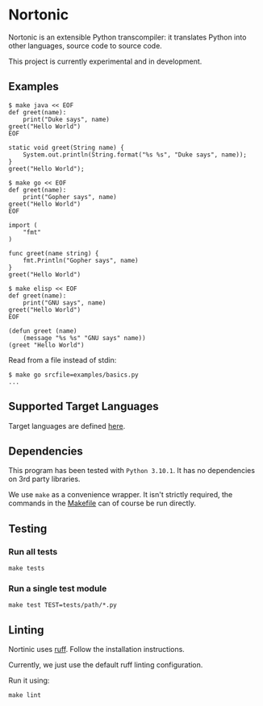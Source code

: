 # Nortonic

Nortonic is an extensible Python transcompiler: it translates Python into other languages, source code to source code.

This project is currently experimental and in development.


## Examples

```
$ make java << EOF
def greet(name):
    print("Duke says", name)
greet("Hello World")
EOF

static void greet(String name) {
    System.out.println(String.format("%s %s", "Duke says", name));
}
greet("Hello World");
```

```
$ make go << EOF
def greet(name):
    print("Gopher says", name)
greet("Hello World")
EOF

import (
    "fmt"
)

func greet(name string) {
    fmt.Println("Gopher says", name)
}
greet("Hello World")
```

```
$ make elisp << EOF
def greet(name):
    print("GNU says", name)
greet("Hello World")
EOF

(defun greet (name)
    (message "%s %s" "GNU says" name))
(greet "Hello World")
```

Read from a file instead of stdin:
```
$ make go srcfile=examples/basics.py
...
```


## Supported Target Languages

Target languages are defined [here](src/lang/target).


## Dependencies

This program has been tested with `Python 3.10.1`. It has no dependencies on 3rd party libraries.

We use `make` as a convenience wrapper. It isn't strictly required, the commands in the [Makefile](Makefile) can of course be run directly.


## Testing

### Run all tests
```
make tests
```

### Run a single test module
```
make test TEST=tests/path/*.py
```


## Linting

Nortinic uses [ruff](https://github.com/astral-sh/ruff). Follow the installation instructions.

Currently, we just use the default ruff linting configuration.

Run it using:
```
make lint
```

